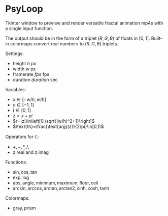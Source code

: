 # PsyLoop
Tkinter window to preview and render versatile fractal animation mp4s with a single input function.

The output should be in the form of a triplet $(R,G,B)$ of floats in $[0,1]$. Built-in colormaps convert real numbers to $(R,G,B)$ triplets.

Settings:
* height $h$ px
* width $w$ px
* framerate $fps$ fps
* duration $duration$ sec

Variables:
* $x\in[-w/h,w/h]$
* $y\in[-1,1]$
* $t\in[0,1]$
* $z=x+yi$
* $r=|z|\in\left[0,\sqrt{(w/h)^2+1}\right]$
* $\text{th}=\frac{\text{arg}(z)}{2\pi}\in[0,1)$

Operators for $\mathbb C$:
* $+,-,*,/,%,\text{pow}(-,-)$
* $z\text{.real}$ and $z\text{.imag}$

Functions:
* $\text{sin},\text{cos},\text{tan}$
* $\text{exp},\text{log}$
* $\text{abs},\text{angle},\text{minimum},\text{maximum},\text{floor},\text{ceil}$
* $\text{arcsin},\text{arccos},\text{arctan},\text{arctan2},\text{sinh},\text{cosh},\text{tanh}$

Colormaps:
* $\text{gray},\text{prism}$
